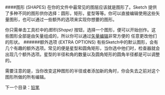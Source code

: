 ####图形 (SHAPES)
在你的文件中最常见的图层应该就是图形了。Sketch 提供了多种不同的图形供你选择：圆形，矩形，星型等等。你可以直接编辑使用这些矢量图形，也可以通过一些额外的选项来实现你想要的图形。

你只需单击工具栏中的*图形(Shape)* 按钮，选择一个图形，便可以开始创作。这些图形全部是由矢量组成的，所以你可以通过[矢量编辑](http://www.bohemiancoding.com/sketch/help/manual/vector-editing/)非常方便的
任意更改他们的形状。
######额外选项 (EXTRA OPTIONS)
有些Sketch中的默认图形，会有几个有趣的额外选项。常见的便是星型和圆角矩形，当你选中他们时，检查器就会出现几个额外选项。星型的半径和角的数量以及圆角矩形的圆角半径都是可以调整的。

需要注意的是，当你改变这种图形的半径或者添加新的角时，你会失去之前对这个图形所做的所有编辑。


下一个目录：[铅笔](http://www.bohemiancoding.com/sketch/help/manual/basic-tools/pencil/)
